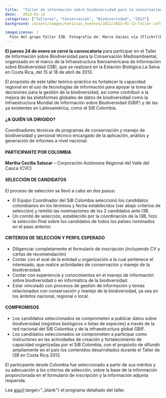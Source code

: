 ```yaml
---
title:  "Taller de información sobre biodiversidad para la conservación medioambiental"
date:   2013-01-13
categories: ["Talleres", "Conservación", "Biodiversidad", "2013"]
background: /assets/images/noticias_eventos/2012/2013-01-13-Taller-información-biodiversidad-para-conservacion-c.jpg

imageLicense: |
  Foto del grupo Taller I3B. Fotografía de: Marco Gaiani vía [Flickr](https://flic.kr/p/ec8CbQ)
---
```


**El jueves 24 de enero se cerró la convocatoria** para participar en el Taller de Información sobre Biodiversidad para la Conservación Medioambiental, organizado en el marco de la Infraestructura Iberoamericana de Información sobre Biodiversidad (I3B), que se realizará en la Estación Biológica La Selva en Costa Rica, del 15 al 18 de abril de 2013.  

El propósito de este taller teórico-práctico es fortalecer la capacidad regional en el uso de tecnologías de información para apoyar la toma de decisiones para la gestión de la biodiversidad, así como contribuir a la mejora de las plataformas globales de datos de biodiversidad como la Infraestructura Mundial de Información sobre Biodiversidad (GBIF) y de las ya existentes en Latinoamérica, como el SiB Colombia.  

#### ¿A QUIÉN VA DIRIGIDO?

Coordinadores técnicos de programas de conservación y manejo de biodiversidad y personal técnico encargado de la aplicación, análisis y generación de informes a nivel nacional.

 

#### PARTICIPANTE POR COLOMBIA

**Martha Cecilia Salazar** – Corporación Autónoma Regional del Valle del Cauca (CVC)

#### SELECCIÓN DE CANDIDATOS

El proceso de selección se llevó a cabo en dos pasos:

- El Equipo Coordinador del SiB Colombia seleccionó los candidatos colombianos en los términos y fecha establecidos (ver abajo criterios de selección) y remitió las nominaciones de los 2 candidatos ante I3B.
- Un comité de selección, establecido por la coordinación de la I3B, hizo la selección final sobre los candidatos de todos los países nominados en el paso anterior.
 

#### CRITERIOS DE SELECCIÓN Y PERFIL ESPERADO

- Diligenciar completamente el formulario de inscripción (incluyendo CV y cartas de recomendación)
- Contar con el aval de la entidad u organización a la cual pertenece el interesado, que realice actividades de conservación y manejo de la biodiversidad.
- Contar con experiencia y conocimientos en el manejo de información sobre biodiversidad o en informática de la biodiversidad.
- Estar vinculado con procesos de gestión de información y temas relacionados con conservación y manejo de la biodiversidad, ya sea en los ámbitos nacional, regional o local.

#### COMPROMISOS

- Los candidatos seleccionados se comprometen a publicar datos sobre biodiversidad (registros biológicos o listas de especies) a través de la red nacional del SiB Colombia y de la infraestructura global GBIF.
- Los candidatos seleccionados se comprometen a participar como instructores en las actividades de creación y fortalecimiento de capacidad organizadas por el SiB Colombia, con el propósito de difundir ampliamente en el país los contenidos desarrollados durante el Taller de I3B en Costa Rica 2013.
 

El participante desde Colombia fue seleccionado a partir de sus méritos y su adecuación a los criterios de selección, sobre la base de la información proporcionada en el formulario de inscripción y la información adjunta requerida.  

Lea [aquí](http://www.recibio.net/informacion-biodiversidad-conservacion/?postTabs=1){:target="_blank"}
 el programa detallado del taller.
